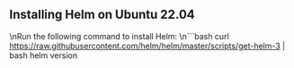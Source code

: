 ## Installing Helm on Ubuntu 22.04
\nRun the following command to install Helm:
\n```bash
curl https://raw.githubusercontent.com/helm/helm/master/scripts/get-helm-3 | bash
helm version
```
